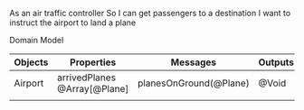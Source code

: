 As an air traffic controller
So I can get passengers to a destination
I want to instruct the airport to land a plane

Domain Model

| Objects | Properties                   | Messages               | Outputs |
| ------- | ---------------------------- | ---------------------- | ------- |
| Airport | arrivedPlanes @Array[@Plane] | planesOnGround(@Plane) | @Void   |
|         |                              |                        |         |
